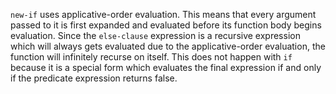 `new-if` uses applicative-order evaluation. This means that every argument passed to it is first expanded and evaluated before its function body begins evaluation. Since the `else-clause` expression is a recursive expression which will always gets evaluated due to the applicative-order evaluation, the function will infinitely recurse on itself. This does not happen with `if` because it is a special form which evaluates the final expression if and only if the predicate expression returns false.
